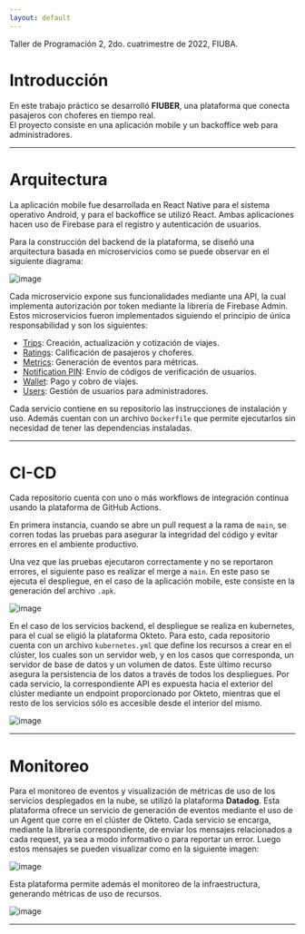```yaml
---
layout: default
---
```


Taller de Programación 2, 2do. cuatrimestre de 2022, FIUBA.

# Introducción

En este trabajo práctico se desarrolló **FIUBER**, una plataforma que conecta pasajeros con choferes en tiempo real.  
El proyecto consiste en una aplicación mobile y un backoffice web para administradores.

* * *

# Arquitectura

La aplicación mobile fue desarrollada en React Native para el sistema operativo Android, y para el backoffice
se utilizó React. Ambas aplicaciones hacen uso de Firebase para el registro y autenticación de usuarios.

Para la construcción del backend de la plataforma, se diseñó una arquitectura basada en microservicios como se puede
observar en el siguiente diagrama:

![image](https://user-images.githubusercontent.com/43656633/206757211-2110b8c6-ba94-4de5-901e-32de7e932ef4.png)

Cada microservicio expone sus funcionalidades mediante una API, la cual implementa autorización por token mediante
la librería de Firebase Admin. Estos microservicios fueron implementados siguiendo el principio de única responsabilidad
y son los siguientes:

- [Trips](https://github.com/TallerDeProgramacion2-2022-2c-Grupo7/FIUBER-Trips): Creación, actualización y cotización de viajes.
- [Ratings](https://github.com/TallerDeProgramacion2-2022-2c-Grupo7/FIUBER-Ratings): Calificación de pasajeros y choferes.
- [Metrics](https://github.com/TallerDeProgramacion2-2022-2c-Grupo7/FIUBER-Metrics): Generación de eventos para métricas.
- [Notification PIN](https://github.com/TallerDeProgramacion2-2022-2c-Grupo7/FIUBER-Notification-PIN): Envío de códigos de verificación de usuarios.
- [Wallet](https://github.com/TallerDeProgramacion2-2022-2c-Grupo7/FIUBER-Wallet): Pago y cobro de viajes.
- [Users](https://github.com/TallerDeProgramacion2-2022-2c-Grupo7/FIUBER-Users): Gestión de usuarios para administradores.

Cada servicio contiene en su repositorio las instrucciones de instalación y uso. Además cuentan con un archivo `Dockerfile` que
permite ejecutarlos sin necesidad de tener las dependencias instaladas.

* * *

# CI-CD

Cada repositorio cuenta con uno o más workflows de integración continua usando la plataforma de GitHub Actions.

En primera instancia, cuando se abre un pull request a la rama de `main`, se corren todas las pruebas para asegurar
la integridad del código y evitar errores en el ambiente productivo.

Una vez que las pruebas ejecutaron correctamente y no se reportaron errores, el siguiente paso es realizar
el merge a `main`. En este paso se ejecuta el despliegue, en el caso de la aplicación mobile, este
consiste en la generación del archivo `.apk`.

![image](https://user-images.githubusercontent.com/43656633/206767428-b285817a-ac5b-46e0-93de-bc06e664a194.png)

En el caso de los servicios backend, el despliegue se realiza en kubernetes, para el cual se eligió la plataforma
Okteto. Para esto, cada repositorio cuenta con un archivo `kubernetes.yml` que define los recursos a
crear en el clúster, los cuales son un servidor web, y en los casos que corresponda, un servidor de base de datos
y un volumen de datos. Este último recurso asegura la persistencia de los datos a través de todos los despliegues.
Por cada servicio, la correspondiente API es expuesta hacia el exterior del clúster mediante un endpoint
proporcionado por Okteto, mientras que el resto de los servicios sólo es accesible desde el interior del mismo.

![image](https://user-images.githubusercontent.com/43656633/206767003-0e21fb5f-6b74-4894-a1df-bb8559d0b068.png)

* * *

# Monitoreo

Para el monitoreo de eventos y visualización de métricas de uso de los servicios desplegados en la nube,
se utilizó la plataforma **Datadog**. Esta plataforma ofrece un servicio de generación de eventos mediante
el uso de un Agent que corre en el clúster de Okteto. Cada servicio se encarga, mediante la librería correspondiente,
de enviar los mensajes relacionados a cada request, ya sea a modo informativo o para reportar un error. Luego
estos mensajes se pueden visualizar como en la siguiente imagen:

![image](https://user-images.githubusercontent.com/43656633/206869627-7b3e16eb-6caa-413c-8c5b-8445115c8f0a.png)

Esta plataforma permite además el monitoreo de la infraestructura, generando métricas de uso de recursos.

![image](https://user-images.githubusercontent.com/43656633/206871527-e2277cba-2de9-4dad-ab24-016ef6b2572c.png)

* * *
